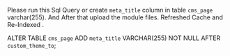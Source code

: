 Please run this Sql Query or create `meta_title` column in table `cms_page` varchar(255). And After that upload the module files. Refreshed Cache and Re-Indexed .

ALTER TABLE `cms_page`  ADD `meta_title` VARCHAR(255) NOT NULL  AFTER `custom_theme_to`;
